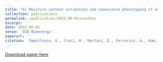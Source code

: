 ```yaml
---
title: "4) Moisture content estimation and senescence phenotyping of novel Miscanthus hybrids combining UAV-based remote sensing and machine learning"
collection: publications
permalink: /publication/2022-06-Miscanthus
excerpt: ''
date: 2022-06-01
venue: 'GCB Bioenergy'
paperurl: ''
citation: 'Impollonia, G., Croci, M., Martani, E., Ferrarini, A., Kam, J., Trindade, L. M., Clifton-Brown, J., & Amaducci, S. (2022). Moisture content estimation and senescence phenotyping of novel Miscanthus hybrids combining UAV-based remote sensing and machine learning. GCB Bioenergy, 14, 639– 656. https://doi.org/10.1111/gcbb.12930'
---
```


[Download paper here](https://onlinelibrary.wiley.com/action/showCitFormats?doi=10.1111%2Fgcbb.12930)
